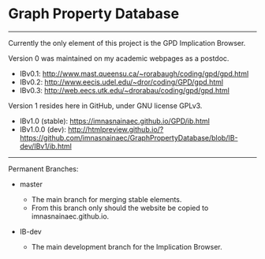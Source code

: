 # Graph Property Database

----

Currently the only element of this project is the GPD Implication Browser.

Version 0 was maintained on my academic webpages as a postdoc.
* IBv0.1: http://www.mast.queensu.ca/~rorabaugh/coding/gpd/gpd.html
* IBv0.2: http://www.eecis.udel.edu/~dror/coding/GPD/gpd.html
* IBv0.3: http://web.eecs.utk.edu/~drorabau/coding/gpd/gpd.html

Version 1 resides here in GitHub, under GNU license GPLv3.
* IBv1.0 (stable): https://imnasnainaec.github.io/GPD/ib.html
* IBv1.0.0 (dev): http://htmlpreview.github.io/?https://github.com/imnasnainaec/GraphPropertyDatabase/blob/IB-dev/IBv1/ib.html

----

Permanent Branches:
* master
  * The main branch for merging stable elements.
  * From this branch only should the website be copied to imnasnainaec.github.io.
  
* IB-dev
  * The main development branch for the Implication Browser.
